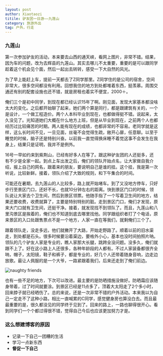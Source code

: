 ```yaml
---
layout: post
author: Xiaotaozi
titile: 驴友团一日游——九莲山
category: 旅游外出
tag: 户外，行走
---
```

### 九莲山 ###

第一次参加驴友的活动，本来要去山西的通天峡，看网上图片，非常不错。结果，因为车的问题，改为去辉县的九莲山。其实去哪儿不太重要，重要的是可以跟同学趁着这个机会见个面，然后一起出去转转，感受一下大自然的风光。

为了早上能赶上车，提前一天都去了Z同学那里。Z同学住的是公司的宿舍，空间非常大，很多空间都没有利用。回想我住的地方到处都堆着东西，挺羡慕。周围交通还有别的配套设施也还不错，就是房租也着实不便宜，2000＋。

俺们三个是初中同学，到现在都已经认识15年了啊。刚见面，发现大家基本都没啥太大的变化。之后都开始聊了起来，她们两个算是同行，都是跟建筑有关的，一个是设计，一个做工程造价。两个人本科毕业到现在，也都做得挺不错。说起来，太久没见了。光知道她们大概在什么地方上班，但是从毕业到现在，之前两个人也都经历过比较痛苦的时期。两人能有现在的成绩，也都非常的不容易。老同学就是这样，这么长时间不见，一旦见面，丝毫不会觉得生疏，敞开心扉，任意聊。以至于睡觉的时候，脑子还是特别兴奋。以前我一直觉得换床睡不着觉这事不会发生在我身上，结果只是证明，我并不是例外。

16号一早如约来到紫荆山，已经有好多人在等了。跟这种驴友团的人还挺多，还有不少是全家一起。到点上车出发之后，俺们的领队开始点名，让大家做自我介绍，报上自己的网名，跟着来的朋友，要说明自己是谁的挂。这个挂，我是第一次听说，比较新鲜。接着，领队介绍了大致的规则，和下午集合的时间。

可能还在暑期，去九莲山的人比较多，路上就开始堵车。到了又没地方停车，只好步行至景区门口，还好不长，也就10分钟左右的距离。快到景区门口的时候，领队说让大家去个卫生间，然后到景区领票。他随手指了一个写着卫生间的地方，结果还要收费，收费就算了，主要是特别特别的脏。走到景区门口，俺们才发现，原来大门口就有卫生间，还挺干净。接着，就发现找不到领队了。而且，九莲山和八里沟景区是挨着的，俺们也不知道到底去哪里找他。同学跟组织者打了个电话，原来景区的入口处跟售票点不是一个地方，人家一直在等我们，就剩俺们三个了。

跟着领队走，没走多远，他们就撇开了大路，开始走野路了。顺着以前的旧水渠走，到处都是石头。很多时候要沿着渠边，要格外小心，基本也没时间拍照片呐。领队的几个驴友人家是专业的，瞧人家那大长腿，跳跨全没问题。没多久，俺们就跟不上了。好在这小路上人还很多，各种年龄段的人都有。不过人家装备都很齐全呐，帽子，太阳镜，鞋子和裤子，都是专业的，好几个人还带着随身音响，边走边放歌。最让人佩服的是一个大爷，一路紧跟着我们，后来还走到了俺们前边。

![naughty friends](http://cl.ly/image/1n0Q0J113m00?_ga=1.145898290.787975448.1437525755)

也有一些不足的地方，下次可以改进。最主要的是防晒措施没做好。防晒霜应该随身带着，过了时间就要涂。到景区已经是11点多了，顶着大太阳走了2个多小时，回来脖子就已经晒伤了。总的来说，还是一次非常不错的户外活动。本来我以为自己一定走不了这种小路，相比一直喊累的C同学，感觉健身房也算没白去。而且最最重要的是，很久都没见的同学终于见到了。回来的路上，一路也聊得很开心。看到同学们一个个都过得很不错，觉得自己今后也应该更加努力才是。





### 这么想建博客的原因 ###

- 记录一下自己一团糟的生活
- 学习一点新东西
- **督促一下自己**
